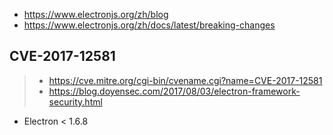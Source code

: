 - https://www.electronjs.org/zh/blog
- https://www.electronjs.org/zh/docs/latest/breaking-changes


## CVE-2017-12581

>- https://cve.mitre.org/cgi-bin/cvename.cgi?name=CVE-2017-12581
>- https://blog.doyensec.com/2017/08/03/electron-framework-security.html

- Electron < 1.6.8
